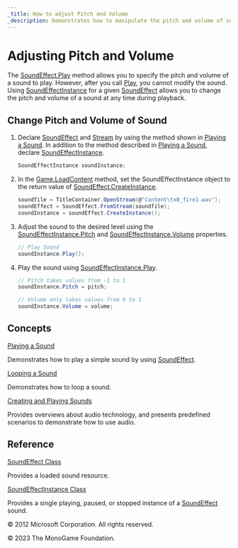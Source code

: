 ```yaml
---
_title: How to adjust Pitch and Volume
_description: Demonstrates how to manipulate the pitch and volume of sound effects as they play.
---
```


# Adjusting Pitch and Volume

The [SoundEffect.Play](xref:Microsoft.Xna.Framework.Audio.SoundEffect.Play) method allows you to specify the pitch and volume of a sound to play. However, after you call [Play](xref:Microsoft.Xna.Framework.Audio.SoundEffect.Play), you cannot modify the sound. Using [SoundEffectInstance](xref:Microsoft.Xna.Framework.Audio.SoundEffectInstance) for a given [SoundEffect](xref:Microsoft.Xna.Framework.Audio.SoundEffect) allows you to change the pitch and volume of a sound at any time during playback.

## Change Pitch and Volume of Sound

1. Declare [SoundEffect](xref:Microsoft.Xna.Framework.Audio.SoundEffect) and [Stream](http://msdn.microsoft.com/en-us/library/system.io.stream.aspx) by using the method shown in [Playing a Sound](HowTo_PlayASound.md). In addition to the method described in [Playing a Sound](HowTo_PlayASound.md), declare [SoundEffectInstance](xref:Microsoft.Xna.Framework.Audio.SoundEffectInstance).

    ```csharp
    SoundEffectInstance soundInstance;
    ```

2. In the [Game.LoadContent](xref:Microsoft.Xna.Framework.Game.LoadContent) method, set the SoundEffectInstance object to the return value of [SoundEffect.CreateInstance](xref:Microsoft.Xna.Framework.Audio.SoundEffect.CreateInstance).

    ```csharp
    soundfile = TitleContainer.OpenStream(@"Content\tx0_fire1.wav");
    soundEffect = SoundEffect.FromStream(soundfile);
    soundInstance = soundEffect.CreateInstance();
    ```

3. Adjust the sound to the desired level using the [SoundEffectInstance.Pitch](xref:Microsoft.Xna.Framework.Audio.SoundEffectInstance.Pitch) and [SoundEffectInstance.Volume](xref:Microsoft.Xna.Framework.Audio.SoundEffectInstance.Volume) properties.

    ```csharp
    // Play Sound
    soundInstance.Play();
    ```

4. Play the sound using [SoundEffectInstance.Play](xref:Microsoft.Xna.Framework.Audio.SoundEffectInstance.Play).

    ```csharp
    // Pitch takes values from -1 to 1
    soundInstance.Pitch = pitch;
    
    // Volume only takes values from 0 to 1
    soundInstance.Volume = volume;
    ```

## Concepts

[Playing a Sound](HowTo_PlayASound.md)

Demonstrates how to play a simple sound by using [SoundEffect](xref:Microsoft.Xna.Framework.Audio.SoundEffect).

[Looping a Sound](HowTo_LoopASound.md)

Demonstrates how to loop a sound.

[Creating and Playing Sounds](../whatis/WhatIs_Audio.md)

Provides overviews about audio technology, and presents predefined scenarios to demonstrate how to use audio.

## Reference

[SoundEffect Class](xref:Microsoft.Xna.Framework.Audio.SoundEffect)

Provides a loaded sound resource.

[SoundEffectInstance Class](xref:Microsoft.Xna.Framework.Audio.SoundEffectInstance)

Provides a single playing, paused, or stopped instance of a [SoundEffect](xref:Microsoft.Xna.Framework.Audio.SoundEffect) sound.

© 2012 Microsoft Corporation. All rights reserved.  

© 2023 The MonoGame Foundation.
